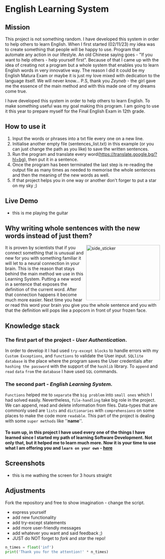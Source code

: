 # English Learning System

## Mission
This project is not something random. I have developed this system in order to help others
to learn English. When I first started (02/11/23) my idea was to create something that
people will be happy to use. Program that automate any action in our lifestyle. An
old Chinese saying goes - "If you want to help others - help yourself first".
Because of that I came up with the idea of creating not a program but a whole system 
that enables you to learn English words in very innovative way. The reason I did it
could be my English Matura Exam or maybe it is just my love mixed with
dedication to the language itself. We will never know...
P.S, thank you *Zeyneb* - the girl gave me the essence of the main method and with this
made one of my dreams come true.


I have developed this system in order to help others to learn English. To make something useful was my goal making this program. I am going to use it this year to prepare myself for the Final English Exam in 12th grade.

## How to use it
1. Input the words or phrases into a txt file every one on a new line.
2. Initialise another empty file (sentences_list.txt) in this example (or you can just change the path as you like) to save the written sentences.
3. Run the program and translate every word(https://translate.google.bg/?hl=bg), then put it in a sentence.
4. Once the program has been terminated the last step is re-reading the output file as many times as needed to memorise the whole sentences and then the meaning of the new words as well.
5. If that project helps you in one way or another don't forger to put a star on my sky ;)

## Live Demo

* this is me playing the guitar

## Why writing whole sentences with the new words instead of just them?
<img align="right" width=240px height=180px alt="side_sticker" src="https://dana.org/app/uploads/2023/09/qa-what-happens-synapse.jpeg"/>
It is proven by scientists that if you connect something that is unusual and new for you
with something familiar it will let to a neural connection in your brain. This is the
reason that stays behind the main method we use in this Learning System. Putting a new word
in a sentence that exposes the definition of the current word. After that connection happens
it become much more easier. Next time you hear or read this word your brain you give you the
whole sentence and you with that the definition will pops like a popcorn in front of your frozen face.


## Knowledge stack
 ### The first part of the project - *User Authentication*. 
In order to develop it I had used `try-except blocks` to handle errors with my `Custom Exceptions`, and `functions` to validate the User input.
`SQLlite database` is the place where the program saves the User credentials after `hashing the password` with the support of the
`hashlib` library. To `append` and `read` `data` `from` the `database` I have used `SQL` commands.
 ### The second part - *English Learning System*.
 
  `Functions` helped me to `separate` the `big problem` into `small ones` which I had
solved easily. Nevertheless, `file-handling` take big role in the project. We can append, read and delete information from files.
Data-types that are commonly used are `lists` and `dictionaries` with `comprehensions` on some places to make the code more `readable`.
This part of the project is dealing with some `super methods` like ''__name__''.
 #### To sum up, in this project I have used every one of the things I have learned since I started my path of learning Software Development. Not only that, but it helped me to learn much more. Now it is your time to use what I am offering you and `learn on your own` - [here](https://github.com/sldimitrov/english_learning_system/blob/main/learning_system_project/__main__.py)

## Screenshots

* this is me wathing the screen for 3 hours straight

## Adjustments

Fork the repository and free to show imagination - change the script.
* express yourself
* add new functionality
* add try-except statements
* add more user-friendly messages
* add whatever you want and said feedback ;)
* JUST do NOT forget to *fork* and *star* the repo!
```python 
n_times = float('inf')
print('Thank you for the attention!' * n_times)
```
